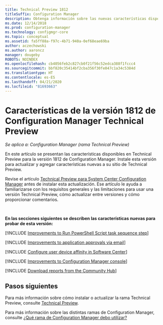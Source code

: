 ```yaml
---
title: Technical Preview 1812
titleSuffix: Configuration Manager
description: Obtenga información sobre las nuevas características disponibles en la versión de rama 1812 de Configuration Manager Technical Preview.
ms.date: 12/14/2018
ms.prod: configuration-manager
ms.technology: configmgr-core
ms.topic: conceptual
ms.assetid: fa5ff88a-f97c-4b71-940a-0ef68eae69ba
author: aczechowski
ms.author: aaroncz
manager: dougeby
ROBOTS: NOINDEX
ms.openlocfilehash: cb4056feb2c827cb0f21f56c52edca388f1fccc4
ms.sourcegitcommit: bbf820c35414bf2cba356f30fe047c1a34c5384d
ms.translationtype: HT
ms.contentlocale: es-ES
ms.lasthandoff: 04/21/2020
ms.locfileid: "81693663"
---
```

# <a name="capabilities-in-configuration-manager-technical-preview-version-1812"></a>Características de la versión 1812 de Configuration Manager Technical Preview 

*Se aplica a: Configuration Manager (rama Technical Preview)*

En este artículo se presentan las características disponibles en Technical Preview para la versión 1812 de Configuration Manager. Instale esta versión para actualizar y agregar características nuevas a su sitio de Technical Preview. 

Revise el artículo [Technical Preview para System Center Configuration Manager](technical-preview.md) antes de instalar esta actualización. Ese artículo le ayuda a familiarizarse con los requisitos generales y las limitaciones para usar una versión Technical Preview, cómo actualizar entre versiones y cómo proporcionar comentarios.     


<!--  Known Issues Template
## Known issues 

[!INCLUDE [known issue title](includes/known-issue-bugid.md)]

-->



<br>

**En las secciones siguientes se describen las características nuevas para probar de esta versión:**  

<!--fka 1359389-->
[!INCLUDE [Improvements to Run PowerShell Script task sequence step](includes/1812/3556028.md)]

[!INCLUDE [Improvements to application approvals via email](includes/1812/3594063.md)]

[!INCLUDE [Configure user device affinity in Software Center](includes/1812/3485366.md)]

[!INCLUDE [Improvements to Configuration Manager console](includes/1812/3594151.md)]

[!INCLUDE [Download reports from the Community Hub](includes/1812/3555936.md)]



## <a name="next-steps"></a>Pasos siguientes

Para más información sobre cómo instalar o actualizar la rama Technical Preview, consulte [Technical Preview](technical-preview.md).    

Para más información sobre las distintas ramas de Configuration Manager, consulte [¿Qué rama de Configuration Manager debo utilizar?](../understand/which-branch-should-i-use.md)
